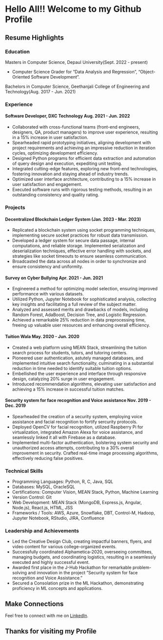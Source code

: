 # Hello All!! Welcome to my Github Profile
## Resume Highlights
### Education

Masters in Computer Science, Depaul University(Sept. 2022 - present)
* Computer Science Grader for “Data Analysis and Regression”, “Object-Oriented Software Development”.

Bachelors in Computer Science, Geethanjali College of Engineering and Technology(Aug. 2017 - Jun. 2021)

### Experience
#### Software Developer, DXC Technology Aug. 2021 - Jun. 2022

* Collaborated with cross-functional teams (front-end engineers, designers, QA, product managers) to improve user experience, resulting in
a 15% increase in user satisfaction.
* Spearheaded rapid prototyping initiatives, aligning development with project requirements and achieving an impressive reduction in
iteration cycles, optimizing development efficiency.
* Designed Python programs for efficient data extraction and automation of query design and execution, expediting unit testing.
* Integrated cutting-edge features, exploring new front-end technologies, fostering innovation and staying ahead of industry trends.
* Optimized user interface architecture, contributing to a 15% increase in user satisfaction and engagement.
* Executed software runs with rigorous testing methods, resulting in an outstanding consistency and quality rating.

### Projects

#### Decentralized Blockchain Ledger System (Jan. 2023 - Mar. 2023)
* Replicated a blockchain system using socket programming techniques, implementing secure socket practices for robust data transmission.
* Developed a ledger system for secure data passage, internal computations, and reliable storage. Implemented serialization and
deserialization techniques, effective error handling with sockets, and strategies like socket timeouts to ensure seamless communication.
* Broadcasted the data across all nodes in order to synchronize and ensure consistency and uniformity.

#### Survey on Cyber Bullying Apr. 2021 - Jun. 2021
* Engineered a method for optimizing model selection, ensuring improved performance with various datasets.
* Utilized Python, Jupyter Notebook for sophisticated analysis, collecting key insights and facilitating a full review of the subject matter.
* Analyzed and assessed merits and drawbacks of models, including Random Forest, AdaBoost, Decision Tree, and Logistic Regression.
* Achieved a remarkable 25% reduction in data preprocessing time, freeing up valuable user resources and enhancing overall efficiency.

#### Tuition Wala May. 2020 - Jun. 2020
* Created a web platform using MEAN Stack, streamlining the tuition search process for students, tutors, and tutoring centers.
* Pioneered user authentication, astutely managed databases, and implemented intuitive search functionality, culminating in a substantial
reduction in time needed to identify suitable tuition options.
* Embellished the user experience and interface through responsive design, catalyzing 20% surge in user engagement.
* Introduced recommendation algorithms, elevating user satisfaction and achieving a 15% increase in successful tuition matches.

#### Security system for face recognition and Voice assistance Nov. 2019 - Dec. 2019
* Spearheaded the creation of a security system, employing voice assistance and facial recognition to fortify sercurity protocols.
* Deployed OpenCV for facial recognition, utilized Raspberry Pi for virtualization, integrated Amazon Alexa for voice assistance, and
seamlessly linked it all with Firebase as a database.
* Implemented multi-factor authentication, bolstering system security and unauthorized access attempts, contributing to a 30% overall
improvement in security. Crafted real-time image processing algorithms, effectively reducing false positives.

### Technical Skills

* Programming Languages: Python, R, C, Java, SQL
* Databases: MySQL, OracleSQL
* Certifications: Computer Vision, MEAN Stack, Python, Machine Learning
* Version Control: Git
* Web Development: MEAN Stack (MongoDB, Express.js, Angular, Node.js), React.js, HTML, JSS
* Frameworks / Tools: AWS, Azure, Snowflake, DBT, Control-M, Hadoop, Jupyter Notebook, RStudio, JIRA, Confluence

### Leadership and Achievements

* Led the Creative Design Club, creating impactful banners, flyers, and video content for various college-organized events.
* Successfully coordinated Alphametica-2020, overseeing committees, managing budgets, and coordinating logistics, resulting in a
seamlessly executed and highly successful event.
* Awarded first place in the J-Hub Hackathon for remarkable problem-solving and innovation in the project ”Security system for face
recognition and Voice Assistance.”
* Secured a Consolation prize in the ML Hackathon, demonstrating proficiency in ML concepts and applications.

## Make Connections

Feel free to connect with me on [LinkedIn](https://www.linkedin.com/in/nikhil-komal-kumar/).

## Thanks for visiting my Profile

